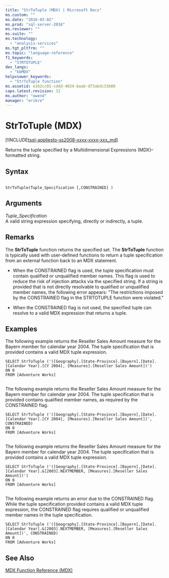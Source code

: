 ```yaml
---
title: "StrToTuple (MDX) | Microsoft Docs"
ms.custom: ""
ms.date: "2016-03-02"
ms.prod: "sql-server-2016"
ms.reviewer: ""
ms.suite: ""
ms.technology: 
  - "analysis-services"
ms.tgt_pltfrm: ""
ms.topic: "language-reference"
f1_keywords: 
  - "STRTOTUPLE"
dev_langs: 
  - "kbMDX"
helpviewer_keywords: 
  - "StrToTuple function"
ms.assetid: e162cc01-cddd-4654-baab-d73abdc33b80
caps.latest.revision: 32
ms.author: "owend"
manager: "erikre"
---
```

# StrToTuple (MDX)
[!INCLUDE[tsql-appliesto-ss2008-xxxx-xxxx-xxx_md](../database-engine/configure/windows/includes/tsql-appliesto-ss2008-xxxx-xxxx-xxx-md.md)]

  Returns the tuple specified by a Multidimensional Expressions (MDX)–formatted string.  
  
## Syntax  
  
```  
  
StrToTuple(Tuple_Specification [,CONSTRAINED] )   
```  
  
## Arguments  
 *Tuple_Specification*  
 A valid string expression specifying, directly or indirectly, a tuple.  
  
## Remarks  
 The **StrToTuple** function returns the specified set. The **StrToTuple** function is typically used with user-defined functions to return a tuple specification from an external function back to an MDX statement.  
  
-   When the CONSTRAINED flag is used, the tuple specification must contain qualified or unqualified member names. This flag is used to reduce the risk of injection attacks via the specified string. If a string is provided that is not directly resolvable to qualified or unqualified member names, the following error appears: "The restrictions imposed by the CONSTRAINED flag in the STRTOTUPLE function were violated."  
  
-   When the CONSTRAINED flag is not used, the specified tuple can resolve to a valid MDX expression that returns a tuple.  
  
## Examples  
 The following example returns the Reseller Sales Amount measure for the Bayern member for calendar year 2004. The tuple specification that is provided contains a valid MDX tuple expression.  
  
```  
SELECT StrToTuple ('([Geography].[State-Province].[Bayern],[Date].[Calendar Year].[CY 2004], [Measures].[Reseller Sales Amount])')  
ON 0  
FROM [Adventure Works]  
  
```  
  
 The following example returns the Reseller Sales Amount measure for the Bayern member for calendar year 2004. The tuple specification that is provided contains qualified member names, as required by the CONSTRAINED flag.  
  
```  
SELECT StrToTuple ('([Geography].[State-Province].[Bayern],[Date].[Calendar Year].[CY 2004], [Measures].[Reseller Sales Amount])', CONSTRAINED)  
ON 0  
FROM [Adventure Works]  
  
```  
  
 The following example returns the Reseller Sales Amount measure for the Bayern member for calendar year 2004. The tuple specification that is provided contains a valid MDX tuple expression.  
  
```  
SELECT StrToTuple ('([Geography].[State-Province].[Bayern],[Date].[Calendar Year].&[2003].NEXTMEMBER, [Measures].[Reseller Sales Amount])')  
ON 0  
FROM [Adventure Works]  
  
```  
  
 The following example returns an error due to the CONSTRAINED flag. While the tuple specification provided contains a valid MDX tuple expression, the CONSTRAINED flag requires qualified or unqualified member names in the tuple specification.  
  
```  
SELECT StrToTuple ('([Geography].[State-Province].[Bayern],[Date].[Calendar Year].&[2003].NEXTMEMBER, [Measures].[Reseller Sales Amount])', CONSTRAINED)  
ON 0  
FROM [Adventure Works]  
```  
  
## See Also  
 [MDX Function Reference &#40;MDX&#41;](../mdx/mdx-function-reference-mdx.md)  
  
  